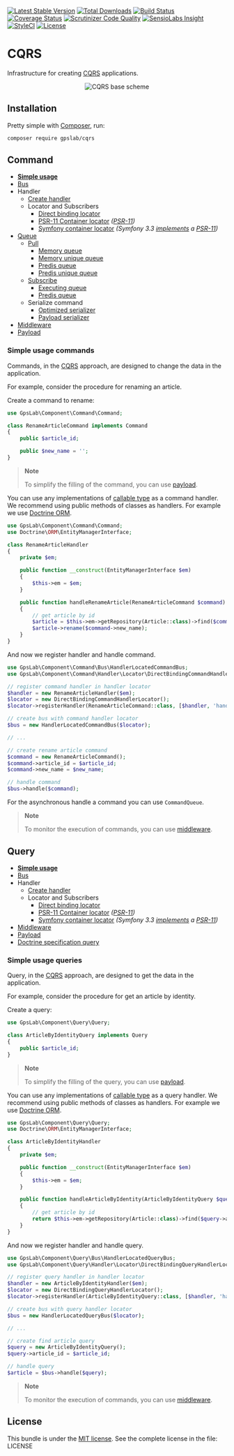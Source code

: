 [![Latest Stable Version](https://img.shields.io/packagist/v/gpslab/cqrs.svg?maxAge=3600&label=stable)](https://packagist.org/packages/gpslab/cqrs)
[![Total Downloads](https://img.shields.io/packagist/dt/gpslab/cqrs.svg?maxAge=3600)](https://packagist.org/packages/gpslab/cqrs)
[![Build Status](https://img.shields.io/travis/gpslab/cqrs.svg?maxAge=3600)](https://travis-ci.org/gpslab/cqrs)
[![Coverage Status](https://img.shields.io/coveralls/gpslab/cqrs.svg?maxAge=3600)](https://coveralls.io/github/gpslab/cqrs?branch=master)
[![Scrutinizer Code Quality](https://img.shields.io/scrutinizer/g/gpslab/cqrs.svg?maxAge=3600)](https://scrutinizer-ci.com/g/gpslab/cqrs/?branch=master)
[![SensioLabs Insight](https://img.shields.io/sensiolabs/i/a7885c13-685e-49bc-b1e7-635010540f21.svg?maxAge=3600&label=SLInsight)](https://insight.sensiolabs.com/projects/a7885c13-685e-49bc-b1e7-635010540f21)
[![StyleCI](https://styleci.io/repos/92310135/shield?branch=master)](https://styleci.io/repos/92310135)
[![License](https://img.shields.io/packagist/l/gpslab/cqrs.svg?maxAge=3600)](https://github.com/gpslab/cqrs)

# CQRS

Infrastructure for creating [CQRS](https://martinfowler.com/bliki/CQRS.html) applications.

<p align="center"><img src="cqrs_schema.png" alt="CQRS base scheme"></p>

## Installation

Pretty simple with [Composer](http://packagist.org), run:

```sh
composer require gpslab/cqrs
```

## Command

* **[Simple usage](docs/command/simple_usage.md)**
* [Bus](docs/command/command_bus.md)
* Handler
  * [Create handler](docs/command/handler.md)
  * Locator and Subscribers
    * [Direct binding locator](docs/command/locator/direct_binding.md)
    * [PSR-11 Container locator](docs/command/locator/psr-11_container.md) *([PSR-11](https://github.com/php-fig/fig-standards/blob/master/accepted/PSR-11-container.md))*
    * [Symfony container locator](docs/command/locator/symfony_container.md) *(Symfony 3.3 [implements](http://symfony.com/blog/new-in-symfony-3-3-psr-11-containers) a [PSR-11](https://github.com/php-fig/fig-standards/blob/master/accepted/PSR-11-container.md))*
* [Queue](docs/command/queue/queue.md)
  * [Pull](docs/command/queue/pull/pull.md)
    * [Memory queue](docs/command/queue/pull/memory.md)
    * [Memory unique queue](docs/command/queue/pull/memory_unique.md)
    * [Predis queue](docs/command/queue/pull/predis.md)
    * [Predis unique queue](docs/command/queue/pull/predis_unique.md)
  * [Subscribe](docs/command/queue/subscribe/subscribe.md)
    * [Executing queue](docs/command/queue/subscribe/executing.md)
    * [Predis queue](docs/command/queue/subscribe/predis.md)
  * Serialize command
    * [Optimized serializer](docs/command/queue/serialize/optimized.md)
    * [Payload serializer](docs/command/queue/serialize/payload.md)
* [Middleware](https://github.com/gpslab/middleware)
* [Payload](https://github.com/gpslab/payload)

### Simple usage commands

Commands, in the [CQRS](https://martinfowler.com/bliki/CQRS.html) approach, are designed to change the data in the
application.

For example, consider the procedure for renaming an article.

Create a command to rename:

```php
use GpsLab\Component\Command\Command;

class RenameArticleCommand implements Command
{
    public $article_id;

    public $new_name = '';
}
```

> **Note**
>
> To simplify the filling of the command, you can use [payload](https://github.com/gpslab/payload).

You can use any implementations of [callable type](http://php.net/manual/en/language.types.callable.php) as a command
handler. We recommend using public methods of classes as handlers. For example we use [Doctrine ORM](https://github.com/doctrine/doctrine2).

```php
use GpsLab\Component\Command\Command;
use Doctrine\ORM\EntityManagerInterface;

class RenameArticleHandler
{
    private $em;

    public function __construct(EntityManagerInterface $em)
    {
        $this->em = $em;
    }

    public function handleRenameArticle(RenameArticleCommand $command): void
    {
        // get article by id
        $article = $this->em->getRepository(Article::class)->find($command->article_id);
        $article->rename($command->new_name);
    }
}
```

And now we register handler and handle command.

```php
use GpsLab\Component\Command\Bus\HandlerLocatedCommandBus;
use GpsLab\Component\Command\Handler\Locator\DirectBindingCommandHandlerLocator;

// register command handler in handler locator
$handler = new RenameArticleHandler($em);
$locator = new DirectBindingCommandHandlerLocator();
$locator->registerHandler(RenameArticleCommand::class, [$handler, 'handleRenameArticle']);

// create bus with command handler locator
$bus = new HandlerLocatedCommandBus($locator);

// ...

// create rename article command
$command = new RenameArticleCommand();
$command->article_id = $article_id;
$command->new_name = $new_name;

// handle command
$bus->handle($command);
```

For the asynchronous handle a command you can use `CommandQueue`.

> **Note**
>
> To monitor the execution of commands, you can use [middleware](https://github.com/gpslab/middleware).


## Query

* **[Simple usage](docs/query/simple_usage.md)**
* [Bus](docs/query/query_bus.md)
* Handler
  * [Create handler](docs/query/handler.md)
  * Locator and Subscribers
    * [Direct binding locator](docs/query/locator/direct_binding.md)
    * [PSR-11 Container locator](docs/query/locator/psr-11_container.md) *([PSR-11](https://github.com/php-fig/fig-standards/blob/master/accepted/PSR-11-container.md))*
    * [Symfony container locator](docs/query/locator/symfony_container.md) *(Symfony 3.3 [implements](http://symfony.com/blog/new-in-symfony-3-3-psr-11-containers) a [PSR-11](https://github.com/php-fig/fig-standards/blob/master/accepted/PSR-11-container.md))*
* [Middleware](https://github.com/gpslab/middleware)
* [Payload](https://github.com/gpslab/payload)
* [Doctrine specification query](https://github.com/gpslab/specification-query)

### Simple usage queries

Query, in the [CQRS](https://martinfowler.com/bliki/CQRS.html) approach, are designed to get the data in the
application.

For example, consider the procedure for get an article by identity.

Create a query:

```php
use GpsLab\Component\Query\Query;

class ArticleByIdentityQuery implements Query
{
    public $article_id;
}
```

> **Note**
>
> To simplify the filling of the query, you can use [payload](https://github.com/gpslab/payload).

You can use any implementations of [callable type](http://php.net/manual/en/language.types.callable.php) as a query
handler. We recommend using public methods of classes as handlers. For example we use [Doctrine ORM](https://github.com/doctrine/doctrine2).

```php
use GpsLab\Component\Query\Query;
use Doctrine\ORM\EntityManagerInterface;

class ArticleByIdentityHandler
{
    private $em;

    public function __construct(EntityManagerInterface $em)
    {
        $this->em = $em;
    }

    public function handleArticleByIdentity(ArticleByIdentityQuery $query)
    {
        // get article by id
        return $this->em->getRepository(Article::class)->find($query->article_id);
    }
}
```

And now we register handler and handle query.

```php
use GpsLab\Component\Query\Bus\HandlerLocatedQueryBus;
use GpsLab\Component\Query\Handler\Locator\DirectBindingQueryHandlerLocator;

// register query handler in handler locator
$handler = new ArticleByIdentityHandler($em);
$locator = new DirectBindingQueryHandlerLocator();
$locator->registerHandler(ArticleByIdentityQuery::class, [$handler, 'handleArticleByIdentity']);

// create bus with query handler locator
$bus = new HandlerLocatedQueryBus($locator);

// ...

// create find article query
$query = new ArticleByIdentityQuery();
$query->article_id = $article_id;

// handle query
$article = $bus->handle($query);
```

> **Note**
>
> To monitor the execution of commands, you can use [middleware](https://github.com/gpslab/middleware).


## License

This bundle is under the [MIT license](http://opensource.org/licenses/MIT). See the complete license in the file: LICENSE
